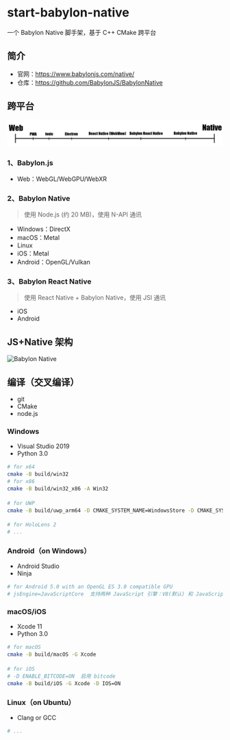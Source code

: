 # start-babylon-native
 一个 Babylon Native 脚手架，基于 C++ CMake 跨平台

## 简介
- 官网：https://www.babylonjs.com/native/
- 仓库：https://github.com/BabylonJS/BabylonNative

## 跨平台
![Babylon Native and Babylon React Native](https://github.com/BabylonJS/BabylonNative/blob/master/Documentation/Images/hybrid_app_spectrum.png)

### 1、Babylon.js
- Web：WebGL/WebGPU/WebXR

### 2、Babylon Native
> 使用 Node.js (约 20 MB)，使用 N-API 通讯
- Windows：DirectX
- macOS：Metal
- Linux
- iOS：Metal
- Android：OpenGL/Vulkan

### 3、Babylon React Native
> 使用 React Native + Babylon Native，使用 JSI 通讯
- iOS
- Android

## JS+Native 架构
![Babylon Native](https://miro.medium.com/v2/resize:fit:720/format:webp/1*0PkLts2H4m082-sr4bwILw.png)

## 编译（交叉编译）
- git
- CMake
- node.js

### Windows
- Visual Studio 2019
- Python 3.0

```bash
# for x64
cmake -B build/win32
# for x86
cmake -B build/win32_x86 -A Win32

# for UWP
cmake -B build/uwp_arm64 -D CMAKE_SYSTEM_NAME=WindowsStore -D CMAKE_SYSTEM_VERSION=10.0 -A arm64

# for HoloLens 2
# ...
```

### Android（on Windows）
- Android Studio
- Ninja

```bash
# for Android 5.0 with an OpenGL ES 3.0 compatible GPU
# jsEngine=JavaScriptCore  支持两种 JavaScript 引擎：V8(默认) 和 JavaScriptCore

```

### macOS/iOS
- Xcode 11
- Python 3.0

```bash
# for macOS
cmake -B build/macOS -G Xcode

# for iOS
# -D ENABLE_BITCODE=ON  启用 bitcode 
cmake -B build/iOS -G Xcode -D IOS=ON
```

### Linux（on Ubuntu）
- Clang or GCC

```bash
# ...
```
